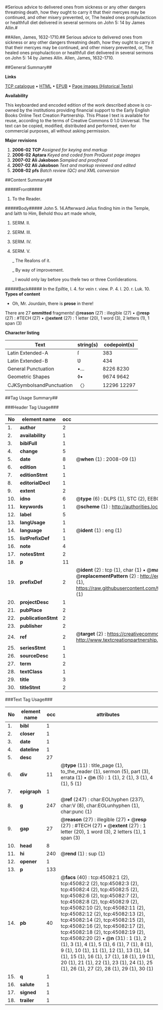 #Serious advice to delivered ones from sickness or any other dangers threatning death, how they ought to carry it that their mercyes may be continued, and other misery prevented, or, The healed ones prophulacticon or healthfull diet delivered in several sermons on John 5: 14 by James Allin.#

##Allen, James, 1632-1710.##
Serious advice to delivered ones from sickness or any other dangers threatning death, how they ought to carry it that their mercyes may be continued, and other misery prevented, or, The healed ones prophulacticon or healthfull diet delivered in several sermons on John 5: 14 by James Allin.
Allen, James, 1632-1710.

##General Summary##

**Links**

[TCP catalogue](http://www.ota.ox.ac.uk/tcp/)  • 
[HTML](http://tei.it.ox.ac.uk/tcp/Texts-HTML/free/A23/A23637.html)  • 
[EPUB](http://tei.it.ox.ac.uk/tcp/Texts-EPUB/free/A23/A23637.epub) • 
[Page images (Historical Texts)](https://data.historicaltexts.jisc.ac.uk/view?pubId=eebo-10450355e&pageId=eebo-10450355e-45082-1)

**Availability**

This keyboarded and encoded edition of the
	       work described above is co-owned by the institutions
	       providing financial support to the Early English Books
	       Online Text Creation Partnership. This Phase I text is
	       available for reuse, according to the terms of Creative
	       Commons 0 1.0 Universal. The text can be copied,
	       modified, distributed and performed, even for
	       commercial purposes, all without asking permission.

**Major revisions**

1. __2006-02__ __TCP__ *Assigned for keying and markup*
1. __2006-02__ __Aptara__ *Keyed and coded from ProQuest page images*
1. __2007-02__ __Ali Jakobson__ *Sampled and proofread*
1. __2007-02__ __Ali Jakobson__ *Text and markup reviewed and edited*
1. __2008-02__ __pfs__ *Batch review (QC) and XML conversion*

##Content Summary##

#####Front#####

1. To the Reader.

#####Body#####
John 5. 14.Afterward Jeſus finding him in the Temple, and ſaith to Him, Behold thou art made
whole, 
1. SERM. II.

1. SERM. III.

1. SERM. IV.

1. SERM. V.

    _ The Reaſons of it.

    _ By way of improvement.

    _ I would only lay before you theſe two or three Conſiderations.

#####Back#####
In the Epiſtle, l. 4. for vein r. view. P. 4. l. 20. r. Luk. 10.
**Types of content**

  * Oh, Mr. Jourdain, there is **prose** in there!

There are 27 **ommitted** fragments! 
 @__reason__ (27) : illegible (27)  •  @__resp__ (27) : #TECH (27)  •  @__extent__ (27) : 1 letter (20), 1 word (3), 2 letters (1), 1 span (3)

**Character listing**


|Text|string(s)|codepoint(s)|
|---|---|---|
|Latin Extended-A|ſ|383|
|Latin Extended-B|Ʋ|434|
|General Punctuation|•…|8226 8230|
|Geometric Shapes|◊▪|9674 9642|
|CJKSymbolsandPunctuation|〈〉|12296 12297|

##Tag Usage Summary##

###Header Tag Usage###

|No|element name|occ|attributes|
|---|---|---|---|
|1.|__author__|2||
|2.|__availability__|1||
|3.|__biblFull__|1||
|4.|__change__|5||
|5.|__date__|8| @__when__ (1) : 2008-09 (1)|
|6.|__edition__|1||
|7.|__editionStmt__|1||
|8.|__editorialDecl__|1||
|9.|__extent__|2||
|10.|__idno__|6| @__type__ (6) : DLPS (1), STC (2), EEBO-CITATION (1), OCLC (1), VID (1)|
|11.|__keywords__|1| @__scheme__ (1) : http://authorities.loc.gov/ (1)|
|12.|__label__|5||
|13.|__langUsage__|1||
|14.|__language__|1| @__ident__ (1) : eng (1)|
|15.|__listPrefixDef__|1||
|16.|__note__|4||
|17.|__notesStmt__|2||
|18.|__p__|11||
|19.|__prefixDef__|2| @__ident__ (2) : tcp (1), char (1)  •  @__matchPattern__ (2) : ([0-9\-]+):([0-9IVX]+) (1), (.+) (1)  •  @__replacementPattern__ (2) : http://eebo.chadwyck.com/downloadtiff?vid=$1&page=$2 (1), https://raw.githubusercontent.com/textcreationpartnership/Texts/master/tcpchars.xml#$1 (1)|
|20.|__projectDesc__|1||
|21.|__pubPlace__|2||
|22.|__publicationStmt__|2||
|23.|__publisher__|2||
|24.|__ref__|2| @__target__ (2) : https://creativecommons.org/publicdomain/zero/1.0/ (1), http://www.textcreationpartnership.org/docs/. (1)|
|25.|__seriesStmt__|1||
|26.|__sourceDesc__|1||
|27.|__term__|2||
|28.|__textClass__|1||
|29.|__title__|3||
|30.|__titleStmt__|2||


###Text Tag Usage###

|No|element name|occ|attributes|
|---|---|---|---|
|1.|__bibl__|1||
|2.|__closer__|1||
|3.|__date__|1||
|4.|__dateline__|1||
|5.|__desc__|27||
|6.|__div__|11| @__type__ (11) : title_page (1), to_the_reader (1), sermon (5), part (3), errata (1)  •  @__n__ (5) : 1 (1), 2 (1), 3 (1), 4 (1), 5 (1)|
|7.|__epigraph__|1||
|8.|__g__|247| @__ref__ (247) : char:EOLhyphen (237), char:V (8), char:EOLunhyphen (1), char:punc (1)|
|9.|__gap__|27| @__reason__ (27) : illegible (27)  •  @__resp__ (27) : #TECH (27)  •  @__extent__ (27) : 1 letter (20), 1 word (3), 2 letters (1), 1 span (3)|
|10.|__head__|8||
|11.|__hi__|240| @__rend__ (1) : sup (1)|
|12.|__opener__|1||
|13.|__p__|133||
|14.|__pb__|40| @__facs__ (40) : tcp:45082:1 (2), tcp:45082:2 (2), tcp:45082:3 (2), tcp:45082:4 (2), tcp:45082:5 (2), tcp:45082:6 (2), tcp:45082:7 (2), tcp:45082:8 (2), tcp:45082:9 (2), tcp:45082:10 (2), tcp:45082:11 (2), tcp:45082:12 (2), tcp:45082:13 (2), tcp:45082:14 (2), tcp:45082:15 (2), tcp:45082:16 (2), tcp:45082:17 (2), tcp:45082:18 (2), tcp:45082:19 (2), tcp:45082:20 (2)  •  @__n__ (31) : 1 (1), 2 (1), 3 (1), 4 (1), 5 (1), 6 (1), 7 (1), 8 (1), 9 (1), 10 (1), 11 (1), 12 (1), 13 (1), 14 (1), 15 (1), 16 (1), 17 (1), 18 (1), 19 (1), 20 (1), 21 (1), 22 (1), 23 (1), 24 (1), 25 (1), 26 (1), 27 (2), 28 (1), 29 (1), 30 (1)|
|15.|__q__|1||
|16.|__salute__|1||
|17.|__signed__|1||
|18.|__trailer__|1||
